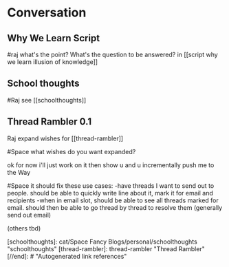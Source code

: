 # Conversation


## Why We Learn Script

#raj what's the point? What's the question to be answered? in [[script why we learn illusion of knowledge]]
## School thoughts

#Raj see [[schoolthoughts]]

## Thread Rambler 0.1

Raj expand wishes for [[thread-rambler]]

#Space what wishes do you want expanded?

ok for now i'll just work on it then show u and u incrementally push me to the Way

#Space it should fix these use cases:
-have threads I want to send out to people. should be able to quickly write line about it, mark it for email and recipients
-when in email slot, should be able to see all threads marked for email. should then be able to go thread by thread to resolve them (generally send out email)

(others tbd)




[//begin]: # "Autogenerated link references for markdown compatibility"
[schoolthoughts]: cat/Space Fancy Blogs/personal/schoolthoughts "schoolthoughts"
[thread-rambler]: thread-rambler "Thread Rambler"
[//end]: # "Autogenerated link references"